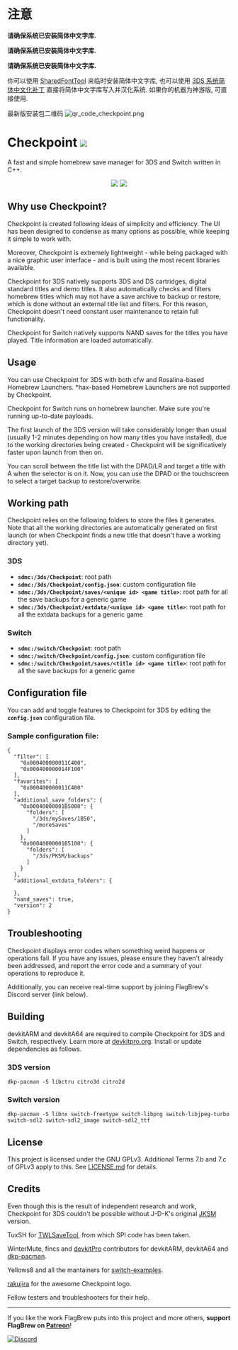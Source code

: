 # 注意

**请确保系统已安装简体中文字库.**

**请确保系统已安装简体中文字库.**

**请确保系统已安装简体中文字库.**

你可以使用 [SharedFontTool](https://github.com/dnasdw/SharedFontTool) 来临时安装简体中文字库, 也可以使用 [3DS 系统简体中文化补丁](https://tieba.baidu.com/p/6802255931) 直接将简体中文字库写入并汉化系统. 如果你的机器为神游版, 可直接使用.

最新版安装包二维码
![qr_code_checkpoint.png](https://i.loli.net/2020/08/21/78mVk1zw35MgIfu.png)

# Checkpoint <a href="https://github.com/FlagBrew/Checkpoint/releases/latest"><img src="https://img.shields.io/github/downloads/FlagBrew/Checkpoint/total.svg"></a>

A fast and simple homebrew save manager for 3DS and Switch written in C++.

<p align="center"><img src="https://i.imgur.com/GmXss73.jpg" />
<img src="https://i.imgur.com/Y4xJiHs.png" /></p>

## Why use Checkpoint?

Checkpoint is created following ideas of simplicity and efficiency. The UI has been designed to condense as many options as possible, while keeping it simple to work with.

Moreover, Checkpoint is extremely lightweight - while being packaged with a nice graphic user interface - and is built using the most recent libraries available.

Checkpoint for 3DS natively supports 3DS and DS cartridges, digital standard titles and demo titles. It also automatically checks and filters homebrew titles which may not have a save archive to backup or restore, which is done without an external title list and filters. For this reason, Checkpoint doesn't need constant user maintenance to retain full functionality.

Checkpoint for Switch natively supports NAND saves for the titles you have played. Title information are loaded automatically.

## Usage

You can use Checkpoint for 3DS with both cfw and Rosalina-based Homebrew Launchers. *hax-based Homebrew Launchers are not supported by Checkpoint. 

Checkpoint for Switch runs on homebrew launcher. Make sure you're running up-to-date payloads.

The first launch of the 3DS version will take considerably longer than usual (usually 1-2 minutes depending on how many titles you have installed), due to the working directories being created - Checkpoint will be significatively faster upon launch from then on.

You can scroll between the title list with the DPAD/LR and target a title with A when the selector is on it. Now, you can use the DPAD or the touchscreen to select a target backup to restore/overwrite.

## Working path

Checkpoint relies on the following folders to store the files it generates. Note that all the working directories are automatically generated on first launch (or when Checkpoint finds a new title that doesn't have a working directory yet).

### 3DS

* **`sdmc:/3ds/Checkpoint`**: root path
* **`sdmc:/3ds/Checkpoint/config.json`**: custom configuration file
* **`sdmc:/3ds/Checkpoint/saves/<unique id> <game title>`**: root path for all the save backups for a generic game
* **`sdmc:/3ds/Checkpoint/extdata/<unique id> <game title>`**: root path for all the extdata backups for a generic game

### Switch

* **`sdmc:/switch/Checkpoint`**: root path
* **`sdmc:/switch/Checkpoint/config.json`**: custom configuration file
* **`sdmc:/switch/Checkpoint/saves/<title id> <game title>`**: root path for all the save backups for a generic game

## Configuration file

You can add and toggle features to Checkpoint for 3DS by editing the **`config.json`** configuration file.

### Sample configuration file:

```
{
  "filter": [
    "0x000400000011C400",
    "0x000400000014F100"
  ],
  "favorites": [
    "0x000400000011C400"
  ],
  "additional_save_folders": {
    "0x00040000001B5000": {
      "folders": [
        "/3ds/mySaves/1B50",
        "/moreSaves"
      ]
    },
    "0x00040000001B5100": {
      "folders": [
        "/3ds/PKSM/backups"
      ]
    }
  },
  "additional_extdata_folders": {

  },
  "nand_saves": true,
  "version": 2
}
```

## Troubleshooting

Checkpoint displays error codes when something weird happens or operations fail. If you have any issues, please ensure they haven't already been addressed, and report the error code and a summary of your operations to reproduce it.

Additionally, you can receive real-time support by joining FlagBrew's Discord server (link below).

## Building

devkitARM and devkitA64 are required to compile Checkpoint for 3DS and Switch, respectively. Learn more at [devkitpro.org](https://devkitpro.org/wiki/Getting_Started). Install or update dependencies as follows.

### 3DS version

`dkp-pacman -S libctru citro3d citro2d`

### Switch version

`dkp-pacman -S libnx switch-freetype switch-libpng switch-libjpeg-turbo switch-sdl2 switch-sdl2_image switch-sdl2_ttf`

## License

This project is licensed under the GNU GPLv3. Additional Terms 7.b and 7.c of GPLv3 apply to this. See [LICENSE.md](https://github.com/FlagBrew/Checkpoint/blob/master/LICENSE) for details.

## Credits

Even though this is the result of independent research and work, Checkpoint for 3DS couldn't be possible without J-D-K's original [JKSM](https://github.com/J-D-K/JKSM) version.

TuxSH for [TWLSaveTool](https://github.com/TuxSH/TWLSaveTool), from which SPI code has been taken.

WinterMute, fincs and [devkitPro](https://devkitpro.org/) contributors for devkitARM, devkitA64 and [dkp-pacman](https://github.com/devkitPro/pacman/releases).

Yellows8 and all the mantainers for [switch-examples](https://github.com/switchbrew/switch-examples).

[rakujira](https://twitter.com/rakujira) for the awesome Checkpoint logo.

Fellow testers and troubleshooters for their help.

---

If you like the work FlagBrew puts into this project and more others, **support FlagBrew on [Patreon](https://www.patreon.com/FlagBrew)**!

[![Discord](https://discordapp.com/api/guilds/278222834633801728/widget.png?style=banner3&time-)](https://discord.gg/bGKEyfY)
